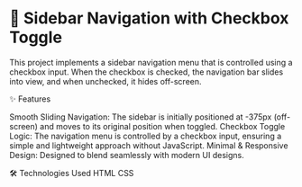 # 📸 Sidebar Navigation with Checkbox Toggle

This project implements a sidebar navigation menu that is controlled using a checkbox input. When the checkbox is checked, the navigation bar slides into view, and when unchecked, it hides off-screen.

✨ Features

Smooth Sliding Navigation: The sidebar is initially positioned at -375px (off-screen) and moves to its original position when toggled.
Checkbox Toggle Logic: The navigation menu is controlled by a checkbox input, ensuring a simple and lightweight approach without JavaScript.
Minimal & Responsive Design: Designed to blend seamlessly with modern UI designs.

🛠 Technologies Used
HTML
CSS
